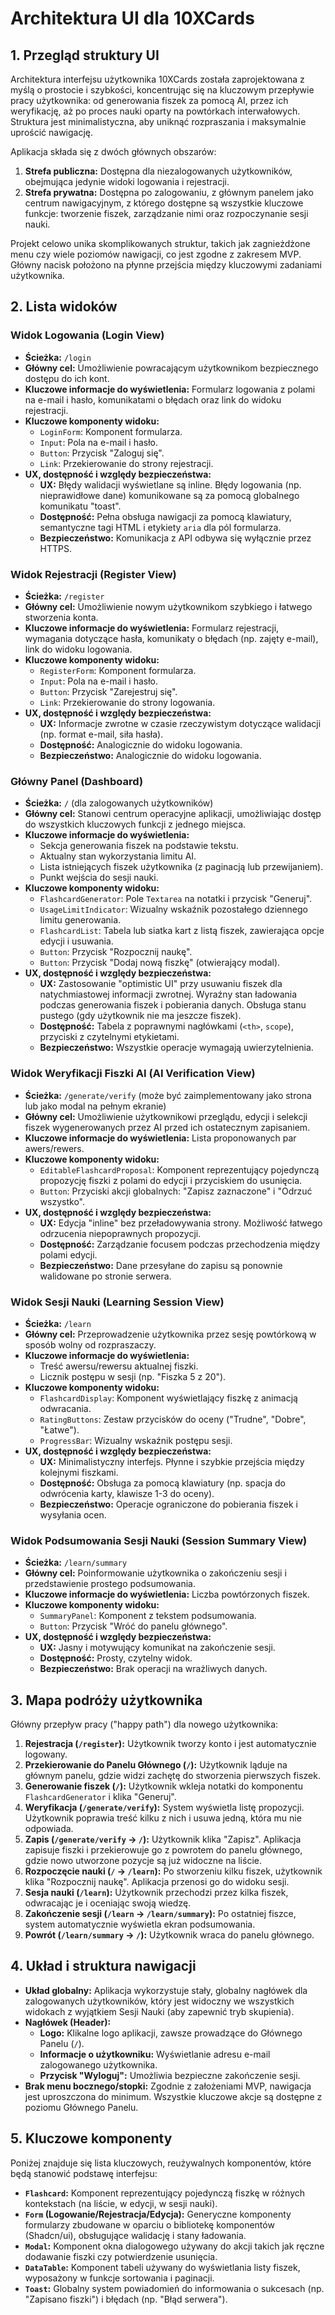 # Architektura UI dla 10XCards

## 1. Przegląd struktury UI

Architektura interfejsu użytkownika 10XCards została zaprojektowana z myślą o prostocie i szybkości, koncentrując się na kluczowym przepływie pracy użytkownika: od generowania fiszek za pomocą AI, przez ich weryfikację, aż po proces nauki oparty na powtórkach interwałowych. Struktura jest minimalistyczna, aby uniknąć rozpraszania i maksymalnie uprościć nawigację.

Aplikacja składa się z dwóch głównych obszarów:
1.  **Strefa publiczna:** Dostępna dla niezalogowanych użytkowników, obejmująca jedynie widoki logowania i rejestracji.
2.  **Strefa prywatna:** Dostępna po zalogowaniu, z głównym panelem jako centrum nawigacyjnym, z którego dostępne są wszystkie kluczowe funkcje: tworzenie fiszek, zarządzanie nimi oraz rozpoczynanie sesji nauki.

Projekt celowo unika skomplikowanych struktur, takich jak zagnieżdżone menu czy wiele poziomów nawigacji, co jest zgodne z zakresem MVP. Główny nacisk położono na płynne przejścia między kluczowymi zadaniami użytkownika.

## 2. Lista widoków

### Widok Logowania (Login View)
- **Ścieżka:** `/login`
- **Główny cel:** Umożliwienie powracającym użytkownikom bezpiecznego dostępu do ich kont.
- **Kluczowe informacje do wyświetlenia:** Formularz logowania z polami na e-mail i hasło, komunikatami o błędach oraz link do widoku rejestracji.
- **Kluczowe komponenty widoku:**
    - `LoginForm`: Komponent formularza.
    - `Input`: Pola na e-mail i hasło.
    - `Button`: Przycisk "Zaloguj się".
    - `Link`: Przekierowanie do strony rejestracji.
- **UX, dostępność i względy bezpieczeństwa:**
    - **UX:** Błędy walidacji wyświetlane są inline. Błędy logowania (np. nieprawidłowe dane) komunikowane są za pomocą globalnego komunikatu "toast".
    - **Dostępność:** Pełna obsługa nawigacji za pomocą klawiatury, semantyczne tagi HTML i etykiety `aria` dla pól formularza.
    - **Bezpieczeństwo:** Komunikacja z API odbywa się wyłącznie przez HTTPS.

### Widok Rejestracji (Register View)
- **Ścieżka:** `/register`
- **Główny cel:** Umożliwienie nowym użytkownikom szybkiego i łatwego stworzenia konta.
- **Kluczowe informacje do wyświetlenia:** Formularz rejestracji, wymagania dotyczące hasła, komunikaty o błędach (np. zajęty e-mail), link do widoku logowania.
- **Kluczowe komponenty widoku:**
    - `RegisterForm`: Komponent formularza.
    - `Input`: Pola na e-mail i hasło.
    - `Button`: Przycisk "Zarejestruj się".
    - `Link`: Przekierowanie do strony logowania.
- **UX, dostępność i względy bezpieczeństwa:**
    - **UX:** Informacje zwrotne w czasie rzeczywistym dotyczące walidacji (np. format e-mail, siła hasła).
    - **Dostępność:** Analogicznie do widoku logowania.
    - **Bezpieczeństwo:** Analogicznie do widoku logowania.

### Główny Panel (Dashboard)
- **Ścieżka:** `/` (dla zalogowanych użytkowników)
- **Główny cel:** Stanowi centrum operacyjne aplikacji, umożliwiając dostęp do wszystkich kluczowych funkcji z jednego miejsca.
- **Kluczowe informacje do wyświetlenia:**
    - Sekcja generowania fiszek na podstawie tekstu.
    - Aktualny stan wykorzystania limitu AI.
    - Lista istniejących fiszek użytkownika (z paginacją lub przewijaniem).
    - Punkt wejścia do sesji nauki.
- **Kluczowe komponenty widoku:**
    - `FlashcardGenerator`: Pole `Textarea` na notatki i przycisk "Generuj".
    - `UsageLimitIndicator`: Wizualny wskaźnik pozostałego dziennego limitu generowania.
    - `FlashcardList`: Tabela lub siatka kart z listą fiszek, zawierająca opcje edycji i usuwania.
    - `Button`: Przycisk "Rozpocznij naukę".
    - `Button`: Przycisk "Dodaj nową fiszkę" (otwierający modal).
- **UX, dostępność i względy bezpieczeństwa:**
    - **UX:** Zastosowanie "optimistic UI" przy usuwaniu fiszek dla natychmiastowej informacji zwrotnej. Wyraźny stan ładowania podczas generowania fiszek i pobierania danych. Obsługa stanu pustego (gdy użytkownik nie ma jeszcze fiszek).
    - **Dostępność:** Tabela z poprawnymi nagłówkami (`<th>`, `scope`), przyciski z czytelnymi etykietami.
    - **Bezpieczeństwo:** Wszystkie operacje wymagają uwierzytelnienia.

### Widok Weryfikacji Fiszki AI (AI Verification View)
- **Ścieżka:** `/generate/verify` (może być zaimplementowany jako strona lub jako modal na pełnym ekranie)
- **Główny cel:** Umożliwienie użytkownikowi przeglądu, edycji i selekcji fiszek wygenerowanych przez AI przed ich ostatecznym zapisaniem.
- **Kluczowe informacje do wyświetlenia:** Lista proponowanych par awers/rewers.
- **Kluczowe komponenty widoku:**
    - `EditableFlashcardProposal`: Komponent reprezentujący pojedynczą propozycję fiszki z polami do edycji i przyciskiem do usunięcia.
    - `Button`: Przyciski akcji globalnych: "Zapisz zaznaczone" i "Odrzuć wszystko".
- **UX, dostępność i względy bezpieczeństwa:**
    - **UX:** Edycja "inline" bez przeładowywania strony. Możliwość łatwego odrzucenia niepoprawnych propozycji.
    - **Dostępność:** Zarządzanie focusem podczas przechodzenia między polami edycji.
    - **Bezpieczeństwo:** Dane przesyłane do zapisu są ponownie walidowane po stronie serwera.

### Widok Sesji Nauki (Learning Session View)
- **Ścieżka:** `/learn`
- **Główny cel:** Przeprowadzenie użytkownika przez sesję powtórkową w sposób wolny od rozpraszaczy.
- **Kluczowe informacje do wyświetlenia:**
    - Treść awersu/rewersu aktualnej fiszki.
    - Licznik postępu w sesji (np. "Fiszka 5 z 20").
- **Kluczowe komponenty widoku:**
    - `FlashcardDisplay`: Komponent wyświetlający fiszkę z animacją odwracania.
    - `RatingButtons`: Zestaw przycisków do oceny ("Trudne", "Dobre", "Łatwe").
    - `ProgressBar`: Wizualny wskaźnik postępu sesji.
- **UX, dostępność i względy bezpieczeństwa:**
    - **UX:** Minimalistyczny interfejs. Płynne i szybkie przejścia między kolejnymi fiszkami.
    - **Dostępność:** Obsługa za pomocą klawiatury (np. spacja do odwrócenia karty, klawisze 1-3 do oceny).
    - **Bezpieczeństwo:** Operacje ograniczone do pobierania fiszek i wysyłania ocen.

### Widok Podsumowania Sesji Nauki (Session Summary View)
- **Ścieżka:** `/learn/summary`
- **Główny cel:** Poinformowanie użytkownika o zakończeniu sesji i przedstawienie prostego podsumowania.
- **Kluczowe informacje do wyświetlenia:** Liczba powtórzonych fiszek.
- **Kluczowe komponenty widoku:**
    - `SummaryPanel`: Komponent z tekstem podsumowania.
    - `Button`: Przycisk "Wróć do panelu głównego".
- **UX, dostępność i względy bezpieczeństwa:**
    - **UX:** Jasny i motywujący komunikat na zakończenie sesji.
    - **Dostępność:** Prosty, czytelny widok.
    - **Bezpieczeństwo:** Brak operacji na wrażliwych danych.

## 3. Mapa podróży użytkownika

Główny przepływ pracy ("happy path") dla nowego użytkownika:
1.  **Rejestracja (`/register`):** Użytkownik tworzy konto i jest automatycznie logowany.
2.  **Przekierowanie do Panelu Głównego (`/`):** Użytkownik ląduje na głównym panelu, gdzie widzi zachętę do stworzenia pierwszych fiszek.
3.  **Generowanie fiszek (`/`):** Użytkownik wkleja notatki do komponentu `FlashcardGenerator` i klika "Generuj".
4.  **Weryfikacja (`/generate/verify`):** System wyświetla listę propozycji. Użytkownik poprawia treść kilku z nich i usuwa jedną, która mu nie odpowiada.
5.  **Zapis (`/generate/verify` -> `/`):** Użytkownik klika "Zapisz". Aplikacja zapisuje fiszki i przekierowuje go z powrotem do panelu głównego, gdzie nowo utworzone pozycje są już widoczne na liście.
6.  **Rozpoczęcie nauki (`/` -> `/learn`):** Po stworzeniu kilku fiszek, użytkownik klika "Rozpocznij naukę". Aplikacja przenosi go do widoku sesji.
7.  **Sesja nauki (`/learn`):** Użytkownik przechodzi przez kilka fiszek, odwracając je i oceniając swoją wiedzę.
8.  **Zakończenie sesji (`/learn` -> `/learn/summary`):** Po ostatniej fiszce, system automatycznie wyświetla ekran podsumowania.
9.  **Powrót (`/learn/summary` -> `/`):** Użytkownik wraca do panelu głównego.

## 4. Układ i struktura nawigacji

- **Układ globalny:** Aplikacja wykorzystuje stały, globalny nagłówek dla zalogowanych użytkowników, który jest widoczny we wszystkich widokach z wyjątkiem Sesji Nauki (aby zapewnić tryb skupienia).
- **Nagłówek (Header):**
    - **Logo:** Klikalne logo aplikacji, zawsze prowadzące do Głównego Panelu (`/`).
    - **Informacje o użytkowniku:** Wyświetlanie adresu e-mail zalogowanego użytkownika.
    - **Przycisk "Wyloguj":** Umożliwia bezpieczne zakończenie sesji.
- **Brak menu bocznego/stopki:** Zgodnie z założeniami MVP, nawigacja jest uproszczona do minimum. Wszystkie kluczowe akcje są dostępne z poziomu Głównego Panelu.

## 5. Kluczowe komponenty

Poniżej znajduje się lista kluczowych, reużywalnych komponentów, które będą stanowić podstawę interfejsu:
- **`Flashcard`:** Komponent reprezentujący pojedynczą fiszkę w różnych kontekstach (na liście, w edycji, w sesji nauki).
- **`Form` (Logowanie/Rejestracja/Edycja):** Generyczne komponenty formularzy zbudowane w oparciu o bibliotekę komponentów (Shadcn/ui), obsługujące walidację i stany ładowania.
- **`Modal`:** Komponent okna dialogowego używany do akcji takich jak ręczne dodawanie fiszki czy potwierdzenie usunięcia.
- **`DataTable`:** Komponent tabeli używany do wyświetlania listy fiszek, wyposażony w funkcje sortowania i paginacji.
- **`Toast`:** Globalny system powiadomień do informowania o sukcesach (np. "Zapisano fiszki") i błędach (np. "Błąd serwera").
